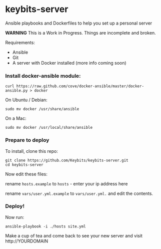 keybits-server
==============

Ansible playbooks and Dockerfiles to help you set up a personal server

**WARNING** This is a Work in Progress. Things are incomplete and broken.

Requirements:

- Ansible
- Git
- A server with Docker installed (more info coming soon)

### Install docker-ansible module:

    curl https://raw.github.com/cove/docker-ansible/master/docker-ansible.py > docker

On Ubuntu / Debian:

    sudo mv docker /usr/share/ansible

On a Mac:

    sudo mv docker /usr/local/share/ansible

### Prepare to deploy

To install, clone this repo:

    git clone https://github.com/Keybits/keybits-server.git
    cd keybits-server

Now edit these files:

rename `hosts.example` to `hosts` - enter your ip address here

rename `vars/user.yml.example` to `vars/user.yml.` and edit the contents.

### Deploy!

Now run:

    ansible-playbook -i ./hosts site.yml

Make a cup of tea and come back to see your new server and visit http://YOURDOMAIN

